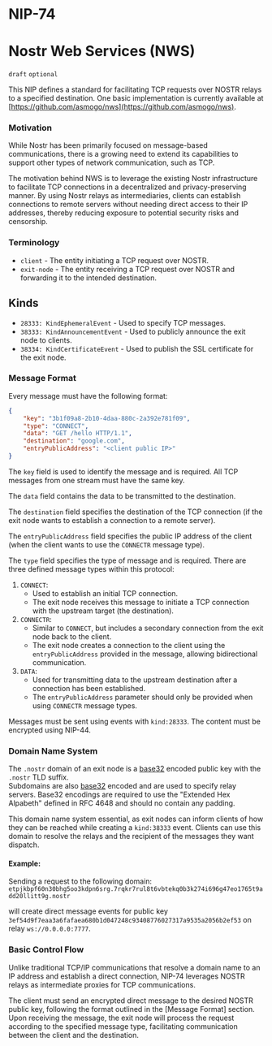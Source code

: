 NIP-74
======

Nostr Web Services (NWS)
======

`draft` `optional`

This NIP defines a standard for facilitating TCP requests over NOSTR relays to a specified destination. One basic implementation is currently available at [https://github.com/asmogo/nws](https://github.com/asmogo/nws).

### Motivation

While Nostr has been primarily focused on message-based communications, there is a growing need to extend its capabilities to support other types of network communication, such as TCP.

The motivation behind NWS is to leverage the existing Nostr infrastructure to facilitate TCP connections in a decentralized and privacy-preserving manner. By using Nostr relays as intermediaries, clients can establish connections to remote servers without needing direct access to their IP addresses, thereby reducing exposure to potential security risks and censorship.

### Terminology
* `client` - The entity initiating a TCP request over NOSTR.
* `exit-node` - The entity receiving a TCP request over NOSTR and forwarding it to the intended destination.

## Kinds
* `28333: KindEphemeralEvent` - Used to specify TCP messages.
* `38333: KindAnnouncementEvent` - Used to publicly announce the exit node to clients.
* `38334: KindCertificateEvent` - Used to publish the SSL certificate for the exit node.

### Message Format
Every message must have the following format:
```json
{
    "key": "3b1f09a8-2b10-4daa-880c-2a392e781f09",
    "type": "CONNECT",
    "data": "GET /hello HTTP/1.1",
    "destination": "google.com",
    "entryPublicAddress": "<client public IP>"
}
```
The `key` field is used to identify the message and is required. All TCP messages from one stream must have the same key.

The `data` field contains the data to be transmitted to the destination.

The `destination` field specifies the destination of the TCP connection (if the exit node wants to establish a connection to a remote server).

The `entryPublicAddress` field specifies the public IP address of the client (when the client wants to use the `CONNECTR` message type).

The `type` field specifies the type of message and is required. There are three defined message types within this protocol:
1. `CONNECT`:
    - Used to establish an initial TCP connection.
    - The exit node receives this message to initiate a TCP connection with the upstream target (the destination).
2. `CONNECTR`:
    - Similar to `CONNECT`, but includes a secondary connection from the exit node back to the client.
    - The exit node creates a connection to the client using the `entryPublicAddress` provided in the message, allowing bidirectional communication.
3. `DATA`:
    - Used for transmitting data to the upstream destination after a connection has been established.
    - The `entryPublicAddress` parameter should only be provided when using `CONNECTR` message types.

Messages must be sent using events with `kind:28333`. The content must be encrypted using NIP-44.

### Domain Name System

The `.nostr` domain of an exit node is a [base32](https://datatracker.ietf.org/doc/html/rfc4648) encoded public key with the `.nostr` TLD suffix.  
Subdomains are also [base32](https://datatracker.ietf.org/doc/html/rfc4648) encoded and are used to specify relay servers.
Base32 encodings are required to use the "Extended Hex Alpabeth" defined in RFC 4648 and should no contain any padding. 

This domain name system essential, as exit nodes can inform clients of how they can be reached while creating a `kind:38333` event.
Clients can use this domain to resolve the relays and the recipient of the messages they want dispatch.

#### Example:
Sending a request to the following domain:
`etpjkbpf60n30bhg5oo3kdpn6srg.7rqkr7rul8t6vbtekq0b3k274i696g47eo1765t9add20llitt9g.nostr`

will create direct message events for public key `3ef54d9f7eaa3a6fafaea680b1d047248c93408776027317a9535a2056b2ef53` on relay `ws://0.0.0.0:7777`.

### Basic Control Flow
Unlike traditional TCP/IP communications that resolve a domain name to an IP address and establish a direct connection, NIP-74 leverages NOSTR relays as intermediate proxies for TCP communications.

The client must send an encrypted direct message to the desired NOSTR public key, following the format outlined in the [Message Format] section.  
Upon receiving the message, the exit node will process the request according to the specified message type, facilitating communication between the client and the destination.
